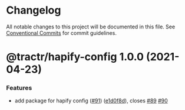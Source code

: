 # Changelog

All notable changes to this project will be documented in this file. See
[Conventional Commits](https://conventionalcommits.org) for commit guidelines.

# @tractr/hapify-config 1.0.0 (2021-04-23)

### Features

- add package for hapify config
  ([#91](https://github.com/tractr/stack/issues/91))
  ([e1d0f8d](https://github.com/tractr/stack/commit/e1d0f8d899c8961b4985100ef9766bca3a5d8d1a)),
  closes [#89](https://github.com/tractr/stack/issues/89)
  [#90](https://github.com/tractr/stack/issues/90)
